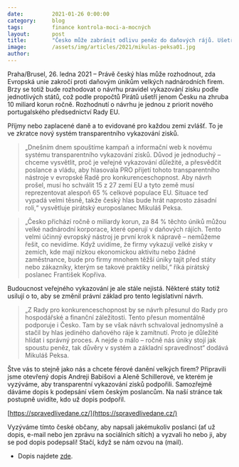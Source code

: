 ```yaml
---
date:         2021-01-26 0:00:00
category:     blog
tags:         finance kontrola-moci-a-mocných 
layout:       post
title:        "Česko může zabránit odlivu peněz do daňových rájů. Ušetřilo by se na roční plat pro 20 tisíc zdravotních sester"
image:        /assets/img/articles/2021/mikulas-peksa01.jpg
author:       
---
```




Praha/Brusel, 26. ledna 2021 – Právě český hlas může rozhodnout, zda Evropská unie zakročí proti daňovým únikům velkých nadnárodních firem. Brzy se totiž bude rozhodovat o návrhu pravidel vykazování zisku podle jednotlivých států, což podle propočtů Pirátů ušetří jenom Česku na zhruba 10 miliard korun ročně. Rozhodnutí o návrhu je jednou z priorit nového portugalského předsednictví Rady EU.

Příjmy nebo zaplacené daně a to evidované pro každou zemi zvlášť. To je ve zkratce nový systém transparentního vykazování zisků.

> „Dnešním dnem spouštíme kampaň a informační web k novému systému transparentního vykazování zisků. Důvod je jednoduchý – chceme vysvětlit, proč je veřejné vykazování důležité, a přesvědčit poslance a vládu, aby hlasovala PRO přijetí tohoto transparentního nástroje v evropské Radě pro konkurenceschopnost. Aby návrh prošel, musí ho schválit 15 z 27 zemí EU a tyto země musí reprezentovat alespoň 65 % celkové populace EU. Situace teď vypadá velmi těsně, takže český hlas bude hrát naprosto zásadní roli,“ vysvětluje pirátský europoslanec Mikuláš Peksa.

> „Česko přichází ročně o miliardy korun, za 84 % těchto úniků můžou velké nadnárodní korporace, které operují v daňových rájích. Tento velmi účinný evropský nástroj je první krok k nápravě – nemůžeme řešit, co nevidíme. Když uvidíme, že firmy vykazují velké zisky v zemích, kde mají nízkou ekonomickou aktivitu nebo žádné zaměstnance, bude pro firmy mnohem těžší úniky tajit před státy nebo zákazníky, kterým se takové praktiky nelíbí,“ říká pirátský poslanec František Kopřiva.

Budoucnost veřejného vykazování je ale stále nejistá. Některé státy totiž usilují o to, aby se změnil právní základ pro tento legislativní návrh. 

> „Z Rady pro konkurenceschopnost by se návrh přesunul do Rady pro hospodářské a finanční záležitosti. Tento přesun momentálně podporuje i Česko. Tam by se však návrh schvaloval jednomyslně a stačil by hlas jediného daňového ráje k zamítnutí. Proto je důležité hlídat i správný proces. A nejde o málo – ročně nás úniky stojí jak spoustu peněz, tak důvěry v systém a základní spravedlnost“ dodává Mikuláš Peksa.

Štve vás to stejně jako nás a chcete férové danění velkých firem? Připravili jsme otevřený dopis Andreji Babišovi a Aleně Schillerové, ve kterém je vyzýváme, aby transparentní vykazování zisků podpořili. Samozřejmě dáváme dopis k podepsání všem českým poslancům. Na naší stránce tak postupně uvidíte, kdo už dopis podpořil.

[https://spravedlivedane.cz/](https://spravedlivedane.cz/)

Vyzýváme tímto české občany, aby napsali jakémukoliv poslanci (ať už dopis, e-mail nebo jen zprávu na sociálních sítích) a vyzvali ho nebo ji, aby se pod dopis podepsali! Stačí, když se nám ozvou na (mail).

* Dopis najdete [zde](https://www.pirati.cz/assets/pdf/dopis-danove-raje.pdf).

